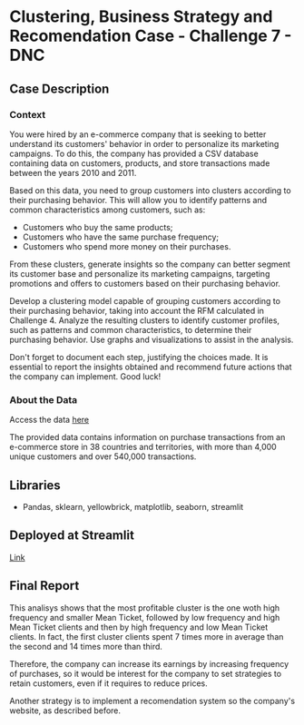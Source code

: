 # Clustering, Business Strategy and Recomendation Case - Challenge 7 - DNC

## Case Description
### Context
You were hired by an e-commerce company that is seeking to better understand its customers' behavior in order to personalize its marketing campaigns. To do this, the company has provided a CSV database containing data on customers, products, and store transactions made between the years 2010 and 2011.

Based on this data, you need to group customers into clusters according to their purchasing behavior. This will allow you to identify patterns and common characteristics among customers, such as:
- Customers who buy the same products;
- Customers who have the same purchase frequency;
- Customers who spend more money on their purchases.

From these clusters, generate insights so the company can better segment its customer base and personalize its marketing campaigns, targeting promotions and offers to customers based on their purchasing behavior.

Develop a clustering model capable of grouping customers according to their purchasing behavior, taking into account the RFM calculated in Challenge 4. Analyze the resulting clusters to identify customer profiles, such as patterns and common characteristics, to determine their purchasing behavior. Use graphs and visualizations to assist in the analysis.

Don't forget to document each step, justifying the choices made. It is essential to report the insights obtained and recommend future actions that the company can implement. Good luck!

### About the Data
Access the data [here](https://www.kaggle.com/datasets/carrie1/ecommerce-data)

The provided data contains information on purchase transactions from an e-commerce store in 38 countries and territories, with more than 4,000 unique customers and over 540,000 transactions.

## Libraries
- Pandas, sklearn, yellowbrick, matplotlib, seaborn, streamlit

## Deployed at Streamlit
[Link](https://customerclusteringrecomendationapp.streamlit.app/)

## Final Report
This analisys shows that the most profitable cluster is the one woth high frequency and smaller Mean Ticket, followed by low frequency and high Mean Ticket clients and then by high frequency and low Mean Ticket clients. In fact, the first cluster clients spent 7 times more in average than the second and 14 times more than third.

Therefore, the company can increase its earnings by increasing frequency of purchases, so it would be interest for the company to set strategies to retain customers, even if it requires to reduce prices.

Another strategy is to implement a recomendation system so the company's website, as described before.

